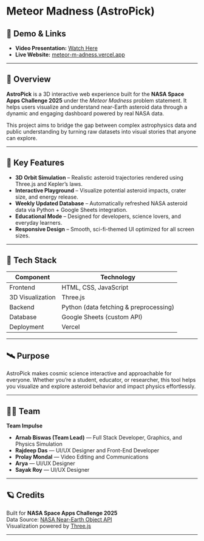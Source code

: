 # Meteor Madness (AstroPick)
## 🎥 Demo & Links
- **Video Presentation:** [Watch Here](https://drive.google.com/file/d/1y20eZ2v0sbno4OhgDjWGt0A2ZjlHMxXg/view?usp=sharing)  
- **Live Website:** [meteor-m-adness.vercel.app](https://meteor-m-adness.vercel.app/)  
---
## 🚀 Overview
**AstroPick** is a 3D interactive web experience built for the **NASA Space Apps Challenge 2025** under the *Meteor Madness* problem statement. It helps users visualize and understand near-Earth asteroid data through a dynamic and engaging dashboard powered by real NASA data.

This project aims to bridge the gap between complex astrophysics data and public understanding by turning raw datasets into visual stories that anyone can explore.

---

## 🌌 Key Features
- **3D Orbit Simulation** – Realistic asteroid trajectories rendered using Three.js and Kepler’s laws.  
- **Interactive Playground** – Visualize potential asteroid impacts, crater size, and energy release.  
- **Weekly Updated Database** – Automatically refreshed NASA asteroid data via Python + Google Sheets integration.  
- **Educational Mode** – Designed for developers, science lovers, and everyday learners.  
- **Responsive Design** – Smooth, sci-fi-themed UI optimized for all screen sizes.

---

## 🧠 Tech Stack
| Component | Technology |
|------------|-------------|
| Frontend | HTML, CSS, JavaScript |
| 3D Visualization | Three.js |
| Backend | Python (data fetching & preprocessing) |
| Database | Google Sheets (custom API) |
| Deployment | Vercel |


---

## 🛰️ Purpose
AstroPick makes cosmic science interactive and approachable for everyone. Whether you’re a student, educator, or researcher, this tool helps you visualize and explore asteroid behavior and impact physics effortlessly.

---

## 👨‍🚀 Team
**Team Impulse**  
- **Arnab Biswas (Team Lead)** — Full Stack Developer, Graphics, and Physics Simulation  
- **Rajdeep Das** — UI/UX Designer and Front-End Developer  
- **Prolay Mondal** — Video Editing and Communications  
- **Arya** — UI/UX Designer  
- **Sayak Roy** — UI/UX Designer

---

## 🪐 Credits
Built for **NASA Space Apps Challenge 2025**  
Data Source: [NASA Near-Earth Object API](https://api.nasa.gov/)  
Visualization powered by [Three.js](https://threejs.org/)

---
